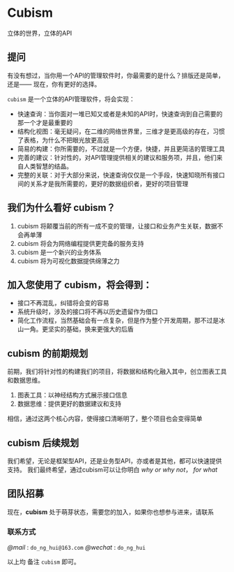 # Cubism
立体的世界，立体的API

## 提问
有没有想过，当你用一个API的管理软件时，你最需要的是什么？排版还是简单，还是——
现在，你有更好的选择。

`cubism` 是一个立体的API管理软件，将会实现：
* 快速查询：当你面对一堆已知又或者是未知的API时，快速查询到自己需要的那一个才是最重要的
* 结构化视图：毫无疑问，在二维的网络世界里，三维才是更高级的存在，习惯了表格，为什么不把眼光放更高远
* 简易的构建：你所需要的，不过就是一个方便，快捷，并且更简洁的管理工具
* 完善的建议：针对性的，对API管理提供相关的建议和服务项，并且，他们来自人类智慧的结晶。
* 完整的关联：对于大部分来说，快速查询仅仅是一个手段，快速知晓所有接口间的关系才是我所需要的，更好的数据组织者，更好的项目管理

## 我们为什么看好 **cubism**？

1. cubism 将颠覆当前的所有一成不变的管理，让接口和业务产生关联，数据不会再单薄
2. cubism 将会为网络编程提供更完备的服务支持
3. cubism 是一个新兴的业务体系
4. cubism 将为可视化数据提供绵薄之力

## 加入您使用了 **cubism**，将会得到：
* 接口不再混乱，纠错将会变的容易
* 系统升级时，涉及的接口将不再以历史遗留作为借口
* 简化工作流程，当然基础会有一点复杂，但是作为整个开发周期，那不过是冰山一角。更坚实的基础，换来更强大的后盾

## **cubism** 的前期规划
前期，我们将针对性的构建我们的项目，将数据和结构化融入其中，创立图表工具和数据思维。

1. 图表工具：以神经结构方式展示接口信息
2. 数据思维：提供更好的数据建议和支持

相信，通过这两个核心内容，使得接口清晰明了，整个项目也会变得简单
## cubism 后续规划
我们希望，无论是框架型API，还是业务型API，亦或者是其他，都可以快速提供支持。
我们最终希望，通过cubism可以让你明白 *why or why not*， *for what*

## 团队招募

现在，**cubism** 处于萌芽状态，需要您的加入，如果你也想参与进来，请联系
### 联系方式

*@mail* : `do_ng_hui@163.com`
*@wechat* : `do_ng_hui`

以上均 备注 `cubism` 即可。
